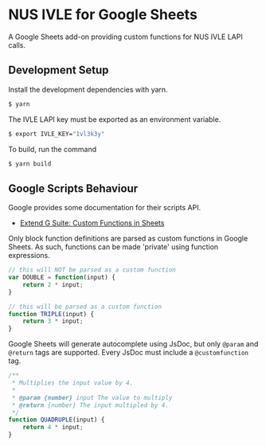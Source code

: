 # NUS IVLE for Google Sheets

A Google Sheets add-on providing custom functions for NUS IVLE LAPI calls.

## Development Setup

Install the development dependencies with yarn.

```bash
$ yarn
```

The IVLE LAPI key must be exported as an environment variable.

```bash
$ export IVLE_KEY="1vl3k3y"
```

To build, run the command

```bash
$ yarn build
```

## Google Scripts Behaviour

Google provides some documentation for their scripts API.

- [Extend G Suite: Custom Functions in Sheets
  ](https://developers.google.com/apps-script/guides/sheets/functions)

Only block function definitions are parsed as custom functions in Google Sheets.
As such, functions can be made 'private' using function expressions.

```javascript
// this will NOT be parsed as a custom function
var DOUBLE = function(input) {
    return 2 * input;
}

// this will be parsed as a custom function
function TRIPLE(input) {
    return 3 * input;
}
```

Google Sheets will generate autocomplete using JsDoc, but only `@param` and
`@return` tags are supported. Every JsDoc must include a `@customfunction` tag.

```javascript
/**
 * Multiplies the input value by 4.
 *
 * @param {number} input The value to multiply
 * @return {number} The input multipled by 4.
 */
function QUADRUPLE(input) {
    return 4 * input;
}
```
